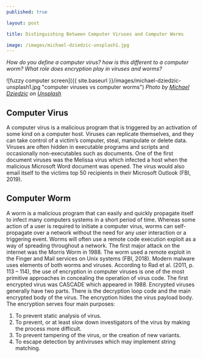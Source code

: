 ```yaml
---
published: true

layout: post

title: Distinguishing Between Computer Viruses and Computer Worms

image: /images/michael-dziedzic-unsplash1.jpg
---
```


_How do you define a computer virus? how is this different to a computer worm? What role does encryption play in viruses and worms?_

![fuzzy computer screen]({{ site.baseurl }}/images/michael-dziedzic-unsplash1.jpg "computer viruses vs computer worms") 
_Photo by [Michael Dziedzic](https://unsplash.com/@lazycreekimages) on [Unsplash](https://unsplash.com/s/photos/computer-virus)_   

## Computer Virus
A computer virus is a malicious program that is triggered by an activation of some kind on a computer host. Viruses can replicate themselves, and they can take control of a victim’s computer, steal, manipulate or delete data. Viruses are often hidden in executable programs and scripts and occasionally non-executables such as documents. One of the first document viruses was the Melissa virus which infected a host when the malicious Microsoft Word document was opened. The virus would also email itself to the victims top 50 recipients in their Microsoft Outlook (FBI, 2019).  

## Computer Worm
A worm is a malicious program that can easily and quickly propagate itself to infect many computers systems in a short period of time. Whereas some action of a user is required to initiate a computer virus, worms can self-propagate over a network without the need for any user interaction or a triggering event. Worms will often use a remote code execution exploit as a way of spreading throughout a network. The first major attack on the internet was the Morris Worm in 1988. The worm used a remote exploit in the Finger and Mail services on Unix systems (FBI, 2018).  Modern malware uses elements of both worms and viruses. 
According to Rad et al. (2011, p. 113 – 114), the use of encryption in computer viruses is one of the most primitive approaches in concealing the operation of virus code. The first encrypted virus was CASCADE which appeared in 1988.  Encrypted viruses generally have two parts. There is the decryption loop code and the main encrypted body of the virus. The encryption hides the virus payload body. The encryption serves four main purposes:
1. To prevent static analysis of virus.
1. To prevent, or at least slow down investigators of the virus by making the process more difficult. 
1. To prevent tampering of the virus, or the creation of new variants. 
1. To escape detection by antiviruses which may implement string matching. 
